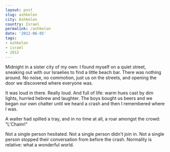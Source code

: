 ```yaml
---
layout: post
slug: ashkelon
city: Ashkelon
country: Israel
permalink: /ashkelon
date: '2012-06-05'
tags:
- ashkelon
- israel
- 2012
---
```


Midnight in a sister city of my own: I found myself on a quiet street, sneaking out with our Israelies to find a little beach bar. There was nothing around. No noise, no commotion, just us on the streets, and opening the door we discovered where everyone was.

It was loud in there. Really loud. And full of life: warm hues cast by dim lights, hurried hebrew and laughter. The boys bought us beers and we began our own chatter until we heard a crash and then I remembered where I was.

A waiter had spilled a tray, and in no time at all, a roar amongst the crowd: "L'Chaim!"

Not a single person hesitated. Not a single person didn't join in. Not a single person stopped their conversation from before the crash. Normality is relative: what a wonderful world.